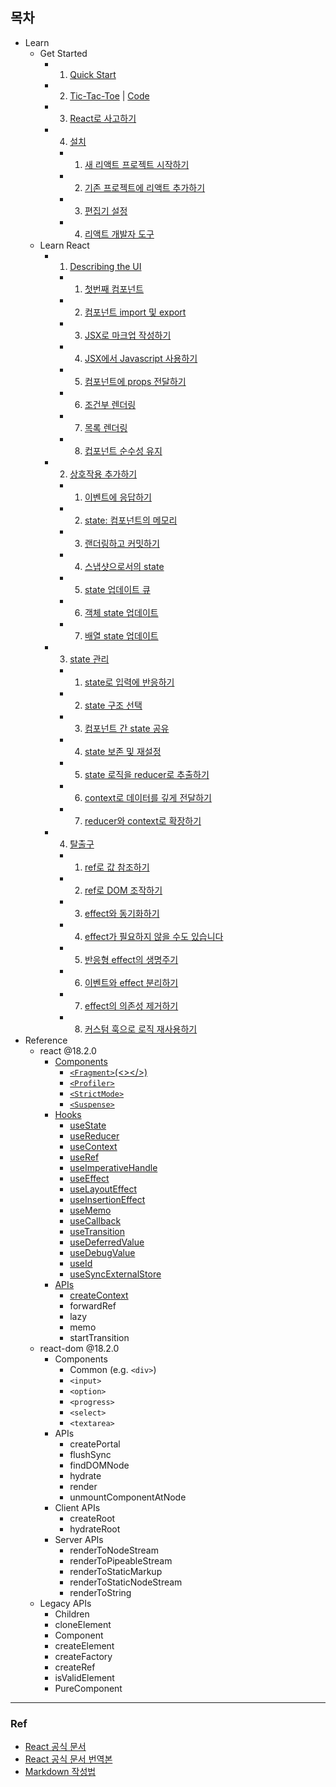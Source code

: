 ## 목차

- Learn
  - Get Started
    - 1. [Quick Start](https://github.com/rovin0805/React-Doc/blob/master/Learn/Get_Started/1.%20Quick_Start.md)
    - 2. [Tic-Tac-Toe](https://github.com/rovin0805/React-Doc/blob/master/Learn/Get_Started/2.%20Tic-Tac-Toe.md) | [Code](https://github.com/rovin0805/React-Doc/blob/master/Learn/Get_Started/2.%20Tic-Tac-Toe.js)
    - 3. [React로 사고하기](https://github.com/rovin0805/React-Doc/blob/master/Learn/Get_Started/3.%20React%EB%A1%9C%20%EC%82%AC%EA%B3%A0%ED%95%98%EA%B8%B0.md)
    - 4. [설치](https://github.com/rovin0805/React-Doc/blob/master/Learn/Get_Started/4.%EC%84%A4%EC%B9%98/4-0.%20%EC%84%A4%EC%B9%98.md)
      - 1. [새 리액트 프로젝트 시작하기](https://github.com/rovin0805/React-Doc/blob/master/Learn/Get_Started/4.%EC%84%A4%EC%B9%98/4-1.%20%EC%83%88%20%EB%A6%AC%EC%95%A1%ED%8A%B8%20%ED%94%84%EB%A1%9C%EC%A0%9D%ED%8A%B8%20%EC%8B%9C%EC%9E%91%ED%95%98%EA%B8%B0.md)
      - 2. [기존 프로젝트에 리액트 추가하기](https://github.com/rovin0805/React-Doc/blob/master/Learn/Get_Started/4.%EC%84%A4%EC%B9%98/4-2.%20%EA%B8%B0%EC%A1%B4%20%ED%94%84%EB%A1%9C%EC%A0%9D%ED%8A%B8%EC%97%90%20%EB%A6%AC%EC%95%A1%ED%8A%B8%20%EC%B6%94%EA%B0%80%ED%95%98%EA%B8%B0.md)
      - 3. [편집기 설정](https://github.com/rovin0805/React-Doc/blob/master/Learn/Get_Started/4.%EC%84%A4%EC%B9%98/4-3.%20%ED%8E%B8%EC%A7%91%EA%B8%B0%20%EC%84%A4%EC%A0%95.md)
      - 4. [리액트 개발자 도구](https://github.com/rovin0805/React-Doc/blob/master/Learn/Get_Started/4.%EC%84%A4%EC%B9%98/4-4.%20%EB%A6%AC%EC%95%A1%ED%8A%B8%20%EA%B0%9C%EB%B0%9C%EC%9E%90%20%EB%8F%84%EA%B5%AC.md)
  - Learn React
    - 1. [Describing the UI](https://github.com/rovin0805/React-Doc/blob/master/Learn/Learn_React/1.Describing_the_UI/1-0.%20%EA%B0%9C%EC%9A%94.md)
      - 1. [첫번째 컴포넌트](https://github.com/rovin0805/React-Doc/blob/master/Learn/Learn_React/1.Describing_the_UI/1-1.%20%EC%B2%AB%EB%B2%88%EC%A7%B8%20%EC%BB%B4%ED%8F%AC%EB%84%8C%ED%8A%B8%20.md)
      - 2. [컴포넌트 import 및 export](https://github.com/rovin0805/React-Doc/blob/master/Learn/Learn_React/1.Describing_the_UI/1-2.%20%EC%BB%B4%ED%8F%AC%EB%84%8C%ED%8A%B8%20import%20%EB%B0%8F%20export.md)
      - 3. [JSX로 마크업 작성하기](https://github.com/rovin0805/React-Doc/blob/master/Learn/Learn_React/1.Describing_the_UI/1-3.%20JSX%EB%A1%9C%20%EB%A7%88%ED%81%AC%EC%97%85%20%EC%9E%91%EC%84%B1%ED%95%98%EA%B8%B0.md)
      - 4. [JSX에서 Javascript 사용하기](https://github.com/rovin0805/React-Doc/blob/master/Learn/Learn_React/1.Describing_the_UI/1-4.%20JSX%EC%97%90%EC%84%9C%20JavaScript%20%EC%82%AC%EC%9A%A9%ED%95%98%EA%B8%B0.md)
      - 5. [컴포넌트에 props 전달하기](https://github.com/rovin0805/React-Doc/blob/master/Learn/Learn_React/1.Describing_the_UI/1-5.%20%EC%BB%B4%ED%8F%AC%EB%84%8C%ED%8A%B8%EC%97%90%20props%20%EC%A0%84%EB%8B%AC%ED%95%98%EA%B8%B0.md)
      - 6. [조건부 렌더링](https://github.com/rovin0805/React-Doc/blob/master/Learn/Learn_React/1.Describing_the_UI/1-6.%20%EC%A1%B0%EA%B1%B4%EB%B6%80%20%EB%A0%8C%EB%8D%94%EB%A7%81.md)
      - 7. [목록 렌더링](https://github.com/rovin0805/React-Doc/blob/master/Learn/Learn_React/1.Describing_the_UI/1-7.%20%EB%AA%A9%EB%A1%9D%20%EB%A0%8C%EB%8D%94%EB%A7%81.md)
      - 8. [컵포넌트 순수성 유지](https://github.com/rovin0805/React-Doc/blob/master/Learn/Learn_React/1.Describing_the_UI/1-8.%20%EC%BB%B4%ED%8F%AC%EB%84%8C%ED%8A%B8%20%EC%88%9C%EC%88%98%EC%84%B1%20%EC%9C%A0%EC%A7%80.md)
    - 2. [상호작용 추가하기](https://github.com/rovin0805/React-Doc/blob/master/Learn/Learn_React/2.%20%EC%83%81%ED%98%B8%EC%9E%91%EC%9A%A9%20%EC%B6%94%EA%B0%80%ED%95%98%EA%B8%B0/2-0.%20%EC%83%81%ED%98%B8%EC%9E%91%EC%9A%A9%20%EC%B6%94%EA%B0%80%ED%95%98%EA%B8%B0.md)
      - 1. [이벤트에 응답하기](https://github.com/rovin0805/React-Doc/blob/master/Learn/Learn_React/2.%20%EC%83%81%ED%98%B8%EC%9E%91%EC%9A%A9%20%EC%B6%94%EA%B0%80%ED%95%98%EA%B8%B0/2-1.%20%EC%9D%B4%EB%B2%A4%ED%8A%B8%EC%97%90%20%EC%9D%91%EB%8B%B5%ED%95%98%EA%B8%B0.md)
      - 2. [state: 컴포넌트의 메모리](https://github.com/rovin0805/React-Doc/blob/master/Learn/Learn_React/2.%20%EC%83%81%ED%98%B8%EC%9E%91%EC%9A%A9%20%EC%B6%94%EA%B0%80%ED%95%98%EA%B8%B0/2-2.%20State:%20%EC%BB%B4%ED%8F%AC%EB%84%8C%ED%8A%B8%EC%9D%98%20%EB%A9%94%EB%AA%A8%EB%A6%AC.md)
      - 3. [랜더링하고 커밋하기](https://github.com/rovin0805/React-Doc/blob/master/Learn/Learn_React/2.%20%EC%83%81%ED%98%B8%EC%9E%91%EC%9A%A9%20%EC%B6%94%EA%B0%80%ED%95%98%EA%B8%B0/2-3.%20%EB%A0%8C%EB%8D%94%EB%A7%81%ED%95%98%EA%B3%A0%20%EC%BB%A4%EB%B0%8B%ED%95%98%EA%B8%B0.md)
      - 4. [스냅샷으로서의 state](https://github.com/rovin0805/React-Doc/blob/master/Learn/Learn_React/2.%20%EC%83%81%ED%98%B8%EC%9E%91%EC%9A%A9%20%EC%B6%94%EA%B0%80%ED%95%98%EA%B8%B0/2-4.%20%EC%8A%A4%EB%83%85%EC%83%B7%EC%9C%BC%EB%A1%9C%EC%84%9C%EC%9D%98%20state.md)
      - 5. [state 업데이트 큐](https://github.com/rovin0805/React-Doc/blob/master/Learn/Learn_React/2.%20%EC%83%81%ED%98%B8%EC%9E%91%EC%9A%A9%20%EC%B6%94%EA%B0%80%ED%95%98%EA%B8%B0/2-5.%20state%20%EC%97%85%EB%8D%B0%EC%9D%B4%ED%8A%B8%20%ED%81%90.md)
      - 6. [객체 state 업데이트](https://github.com/rovin0805/React-Doc/blob/master/Learn/Learn_React/2.%20%EC%83%81%ED%98%B8%EC%9E%91%EC%9A%A9%20%EC%B6%94%EA%B0%80%ED%95%98%EA%B8%B0/2-6.%20%EA%B0%9D%EC%B2%B4%20state%20%EC%97%85%EB%8D%B0%EC%9D%B4%ED%8A%B8.md)
      - 7. [배열 state 업데이트](https://github.com/rovin0805/React-Doc/blob/master/Learn/Learn_React/2.%20%EC%83%81%ED%98%B8%EC%9E%91%EC%9A%A9%20%EC%B6%94%EA%B0%80%ED%95%98%EA%B8%B0/2-7.%20%EB%B0%B0%EC%97%B4%20state%20%EC%97%85%EB%8D%B0%EC%9D%B4%ED%8A%B8.md)
    - 3. [state 관리](https://github.com/rovin0805/React-Doc/blob/master/Learn/Learn_React/3.%20state%20%EA%B4%80%EB%A6%AC/3-0.state%20%EA%B4%80%EB%A6%AC.md)
      - 1. [state로 입력에 반응하기](https://github.com/rovin0805/React-Doc/blob/master/Learn/Learn_React/3.%20state%20%EA%B4%80%EB%A6%AC/3-1.%20state%EB%A1%9C%20%EC%9E%85%EB%A0%A5%EC%97%90%20%EB%B0%98%EC%9D%91%ED%95%98%EA%B8%B0.md)
      - 2. [state 구조 선택](https://github.com/rovin0805/React-Doc/blob/master/Learn/Learn_React/3.%20state%20%EA%B4%80%EB%A6%AC/3-2.%20State%20%EA%B5%AC%EC%A1%B0%20%EC%84%A0%ED%83%9D.md)
      - 3. [컴포넌트 간 state 공유](https://github.com/rovin0805/React-Doc/blob/master/Learn/Learn_React/3.%20state%20%EA%B4%80%EB%A6%AC/3-3.%20%EC%BB%B4%ED%8F%AC%EB%84%8C%ED%8A%B8%20%EA%B0%84%20state%20%EA%B3%B5%EC%9C%A0.md)
      - 4. [state 보존 및 재설정](https://github.com/rovin0805/React-Doc/blob/master/Learn/Learn_React/3.%20state%20%EA%B4%80%EB%A6%AC/3-4.%20state%20%EB%B3%B4%EC%A1%B4%20%EB%B0%8F%20%EC%9E%AC%EC%84%A4%EC%A0%95.md)
      - 5. [state 로직을 reducer로 추출하기](https://github.com/rovin0805/React-Doc/blob/master/Learn/Learn_React/3.%20state%20%EA%B4%80%EB%A6%AC/3-5.%20state%20%EB%A1%9C%EC%A7%81%EC%9D%84%20%EB%A6%AC%EB%93%80%EC%84%9C%EB%A1%9C%20%EC%B6%94%EC%B6%9C%ED%95%98%EA%B8%B0.md)
      - 6. [context로 데이터를 깊게 전달하기](https://github.com/rovin0805/React-Doc/blob/master/Learn/Learn_React/3.%20state%20%EA%B4%80%EB%A6%AC/3-6.%20%EC%BB%A8%ED%85%8D%EC%8A%A4%ED%8A%B8%EB%A1%9C%20%EB%8D%B0%EC%9D%B4%ED%84%B0%EB%A5%BC%20%EA%B9%8A%EA%B2%8C%20%EC%A0%84%EB%8B%AC%ED%95%98%EA%B8%B0.md)
      - 7. [reducer와 context로 확장하기](https://github.com/rovin0805/React-Doc/blob/master/Learn/Learn_React/3.%20state%20%EA%B4%80%EB%A6%AC/3-7.%20Reducer%EC%99%80%20Context%EB%A1%9C%20%ED%99%95%EC%9E%A5%ED%95%98%EA%B8%B0.md)
    - 4. [탈출구](https://github.com/rovin0805/React-Doc/blob/master/Learn/Learn_React/4.%20%ED%83%88%EC%B6%9C%EA%B5%AC/0.%20%ED%83%88%EC%B6%9C%EA%B5%AC.md)
      - 1. [ref로 값 참조하기](https://github.com/rovin0805/React-Doc/blob/master/Learn/Learn_React/4.%20%ED%83%88%EC%B6%9C%EA%B5%AC/4-1.%20Ref%EB%A1%9C%20%EA%B0%92%20%EC%B0%B8%EC%A1%B0%ED%95%98%EA%B8%B0.md)
      - 2. [ref로 DOM 조작하기](https://github.com/rovin0805/React-Doc/blob/master/Learn/Learn_React/4.%20%ED%83%88%EC%B6%9C%EA%B5%AC/4-2.%20ref%EB%A1%9C%20DOM%20%20%EC%A1%B0%EC%9E%91%ED%95%98%EA%B8%B0.md)
      - 3. [effect와 동기화하기](https://github.com/rovin0805/React-Doc/blob/master/Learn/Learn_React/4.%20%ED%83%88%EC%B6%9C%EA%B5%AC/4-3.%20Effect%EC%99%80%20%EB%8F%99%EA%B8%B0%ED%99%94%ED%95%98%EA%B8%B0.md)
      - 4. [effect가 필요하지 않을 수도 있습니다](https://github.com/rovin0805/React-Doc/blob/master/Learn/Learn_React/4.%20%ED%83%88%EC%B6%9C%EA%B5%AC/4-4.%20Effect%EA%B0%80%20%ED%95%84%EC%9A%94%ED%95%98%EC%A7%80%20%EC%95%8A%EC%9D%84%20%EC%88%98%EB%8F%84%20%EC%9E%88%EC%8A%B5%EB%8B%88%EB%8B%A4.md)
      - 5. [반응형 effect의 생명주기](https://github.com/rovin0805/React-Doc/blob/master/Learn/Learn_React/4.%20%ED%83%88%EC%B6%9C%EA%B5%AC/4-5.%20%EB%B0%98%EC%9D%91%ED%98%95%20effect%EC%9D%98%20%EC%83%9D%EB%AA%85%EC%A3%BC%EA%B8%B0.md)
      - 6. [이벤트와 effect 분리하기](https://github.com/rovin0805/React-Doc/blob/master/Learn/Learn_React/4.%20%ED%83%88%EC%B6%9C%EA%B5%AC/4-6.%20%EC%9D%B4%EB%B2%A4%ED%8A%B8%EC%99%80%20Effect%20%EB%B6%84%EB%A6%AC%ED%95%98%EA%B8%B0.md)
      - 7. [effect의 의존성 제거하기](https://github.com/rovin0805/React-Doc/blob/master/Learn/Learn_React/4.%20%ED%83%88%EC%B6%9C%EA%B5%AC/4-7.%20Effect%20%EC%9D%98%EC%A1%B4%EC%84%B1%20%EC%A0%9C%EA%B1%B0%ED%95%98%EA%B8%B0.md)
      - 8. [커스텀 훅으로 로직 재사용하기](https://github.com/rovin0805/React-Doc/blob/master/Learn/Learn_React/4.%20%ED%83%88%EC%B6%9C%EA%B5%AC/4-8.%20%EC%BB%A4%EC%8A%A4%ED%85%80%20%ED%9B%85%EC%9C%BC%EB%A1%9C%20%EB%A1%9C%EC%A7%81%20%EC%9E%AC%EC%82%AC%EC%9A%A9%ED%95%98%EA%B8%B0.md)
- Reference
  - react @18.2.0
    - [Components](https://github.com/rovin0805/React-Doc/blob/master/Reference/react%20%4018.2.0/Components/0.%20Components.md)
      - [`<Fragment>`(<></>)](https://github.com/rovin0805/React-Doc/blob/master/Reference/react%20%4018.2.0/Components/1.%20%3CFragment%3E.md)
      - [`<Profiler>`](https://github.com/rovin0805/React-Doc/blob/master/Reference/react%20%4018.2.0/Components/2.%20%3CProfiler%3E.md)
      - [`<StrictMode>`](https://github.com/rovin0805/React-Doc/blob/master/Reference/react%20%4018.2.0/Components/3.%20%3CStrictMode%3E.md)
      - [`<Suspense>`](https://github.com/rovin0805/React-Doc/blob/master/Reference/react%20%4018.2.0/Components/4.%20%3CSuspense%3E.md)
    - [Hooks](https://github.com/rovin0805/React-Doc/blob/master/Reference/react%20%4018.2.0/Hooks/0.%20Hooks.md)
      - [useState](https://github.com/rovin0805/React-Doc/blob/master/Reference/react%20%4018.2.0/Hooks/1.%20useState.md)
      - [useReducer](https://github.com/rovin0805/React-Doc/blob/master/Reference/react%20%4018.2.0/Hooks/2.%20useReducer.md)
      - [useContext](https://github.com/rovin0805/React-Doc/blob/master/Reference/react%20%4018.2.0/Hooks/3.%20useContext.md)
      - [useRef](https://github.com/rovin0805/React-Doc/blob/master/Reference/react%20%4018.2.0/Hooks/4.%20useRef.md)
      - [useImperativeHandle](https://github.com/rovin0805/React-Doc/blob/master/Reference/react%20%4018.2.0/Hooks/5.%20useImperativeHandle.md)
      - [useEffect](https://github.com/rovin0805/React-Doc/blob/master/Reference/react%20%4018.2.0/Hooks/6.%20useEffect.md)
      - [useLayoutEffect](https://github.com/rovin0805/React-Doc/blob/master/Reference/react%20%4018.2.0/Hooks/7.%20useLayoutEffect.md)
      - [useInsertionEffect](https://github.com/rovin0805/React-Doc/blob/master/Reference/react%20%4018.2.0/Hooks/8.%20useInsertionEffect.md)
      - [useMemo](https://github.com/rovin0805/React-Doc/blob/master/Reference/react%20%4018.2.0/Hooks/9.%20useMemo.md)
      - [useCallback](https://github.com/rovin0805/React-Doc/blob/master/Reference/react%20%4018.2.0/Hooks/10.%20useCallback.md)
      - [useTransition](https://github.com/rovin0805/React-Doc/blob/master/Reference/react%20%4018.2.0/Hooks/11.%20useTransition.md)
      - [useDeferredValue](https://github.com/rovin0805/React-Doc/blob/master/Reference/react%20%4018.2.0/Hooks/12.%20useDeferredValue.md)
      - [useDebugValue](https://github.com/rovin0805/React-Doc/blob/master/Reference/react%20%4018.2.0/Hooks/13.%20useDebugValue.md)
      - [useId](https://github.com/rovin0805/React-Doc/blob/master/Reference/react%20%4018.2.0/Hooks/14.%20useId.md)
      - [useSyncExternalStore](https://github.com/rovin0805/React-Doc/blob/master/Reference/react%20%4018.2.0/Hooks/15.%20useSyncExternalStore.md)
    - [APIs](https://github.com/rovin0805/React-Doc/blob/master/Reference/react%20%4018.2.0/APIs/0.%20APIs.md)
      - [createContext](https://github.com/rovin0805/React-Doc/blob/master/Reference/react%20%4018.2.0/APIs/1.createContext%20.md)
      - forwardRef
      - lazy
      - memo
      - startTransition
  - react-dom @18.2.0
    - Components
      - Common (e.g. `<div>`)
      - `<input>`
      - `<option>`
      - `<progress>`
      - `<select>`
      - `<textarea>`
    - APIs
      - createPortal
      - flushSync
      - findDOMNode
      - hydrate
      - render
      - unmountComponentAtNode
    - Client APIs
      - createRoot
      - hydrateRoot
    - Server APIs
      - renderToNodeStream
      - renderToPipeableStream
      - renderToStaticMarkup
      - renderToStaticNodeStream
      - renderToString
  - Legacy APIs
    - Children
    - cloneElement
    - Component
    - createElement
    - createFactory
    - createRef
    - isValidElement
    - PureComponent

---

### Ref

- [React 공식 문서](https://react.dev/)
- [React 공식 문서 번역본](https://roy-jung.notion.site/ceafe6c9d0d24e3aae51199dbea133ca)
- [Markdown 작성법](https://gist.github.com/ihoneymon/652be052a0727ad59601)
